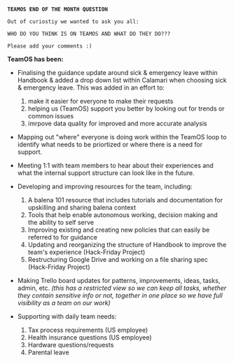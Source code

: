 **`TEAMOS END OF THE MONTH QUESTION`**

`Out of curiostiy we wanted to ask you all:`

`WHO DO YOU THINK IS ON TEAMOS AND WHAT DO THEY DO???`

`Please add your comments :)`

**TeamOS has been:**

* Finalising the guidance update around sick & emergency leave within Handbook & added a drop down list within Calamari when choosing sick & emergency leave. This was added in an effort to:
  1. make it easier for everyone to make their requests
  2. helping us (TeamOS) support you better by looking out for trends or common issues
  3. imrpove data quality for improved and more accurate analysis

* Mapping out "where" everyone is doing work within the TeamOS loop to identify what needs to be priortized or where there is a need for support. 

* Meeting 1:1 with team members to hear about their experiences and what the internal support structure can look like in the future.

* Developing and improving resources for the team, including:
    1. A balena 101 resource that includes tutorials and documentation for upskilling and sharing balena context
    2. Tools that help enable autonomous working, decision making and the ability to self serve
    3. Improving existing and creating new policies that can easily be referred to for guidance
    4. Updating and reorganizing the structure of Handbook to improve the team's experience (Hack-Friday Project)
    5. Restructuring Google Drive and working on a file sharing spec (Hack-Friday Project)

* Making Trello board updates for patterns, improvements, ideas, tasks, admin, etc. _(this has a restricted view so we can keep all tasks, whether they contain sensitive info or not, together in one place so we have full visibility as a team on our work)_

* Supporting with daily team needs:
    1. Tax process requirements (US employee)
    2. Health insurance questions (US employee) 
    3. Hardware questions/requests
    4. Parental leave
